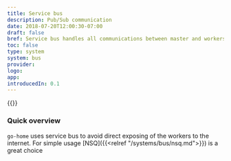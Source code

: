 ```yaml
---
title: Service bus
description: Pub/Sub communication
date: 2018-07-20T12:00:30-07:00
draft: false
bref: Service bus handles all communications between master and workers
toc: false
type: system
system: bus
provider:
logo:
app:
introducedIn: 0.1
---
```

{{<provider>}}

### Quick overview

`go-home` uses service bus to avoid direct exposing of the workers to the internet. For simple usage [NSQ]({{<relref "/systems/bus/nsq.md">}}) is a great choice